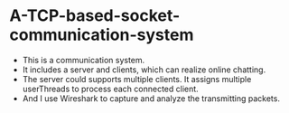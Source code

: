 # A-TCP-based-socket-communication-system

- This is a communication system. 
- It includes a server and clients, which can realize online chatting. 
- The server could supports multiple clients. It assigns multiple userThreads to process each connected client. 
- And I use Wireshark to capture and analyze the transmitting packets.  
